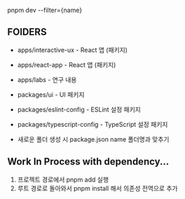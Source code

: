 pnpm dev --filter={name}

## FOlDERS

- apps/interactive-ux - React 앱 (패키지)
- apps/react-app - React 앱 (패키지)
- apps/labs - 연구 내용

- packages/ui - UI 패키지
- packages/eslint-config - ESLint 설정 패키지
- packages/typescript-config - TypeScript 설정 패키지

* 새로운 폴더 생성 시 package.json name 폴더명과 맞추기

## Work In Process with dependency...

1. 프로젝트 경로에서 pnpm add 실행
2. 루트 경로로 돌아와서 pnpm install 해서 의존성 전역으로 추가
